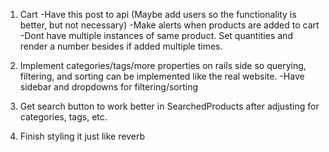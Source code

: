 1. Cart
	-Have this post to api (Maybe add users so the functionality is better, but not necessary)
	-Make alerts when products are added to cart
	-Dont have multiple instances of same product. Set quantities and render a number besides if added multiple times.

2. Implement categories/tags/more properties on rails side so querying, filtering, and sorting can be implemented like the real website.
	-Have sidebar and dropdowns for filtering/sorting

3. Get search button to work better in SearchedProducts after adjusting for categories, tags, etc.

4. Finish styling it just like reverb
